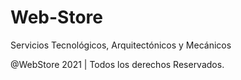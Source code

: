 # Web-Store
Servicios Tecnológicos, Arquitectónicos y Mecánicos

@WebStore 2021 | Todos los derechos Reservados.
